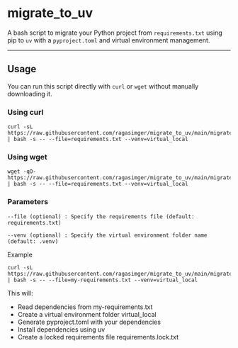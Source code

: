 # migrate_to_uv

A bash script to migrate your Python project from `requirements.txt` using pip to `uv` with a `pyproject.toml` and virtual environment management.

---

## Usage

You can run this script directly with `curl` or `wget` without manually downloading it.

### Using curl

```
curl -sL https://raw.githubusercontent.com/ragasimger/migrate_to_uv/main/migrate_to_uv.sh | bash -s -- --file=requirements.txt --venv=virtual_local
```
### Using wget

```
wget -qO- https://raw.githubusercontent.com/ragasimger/migrate_to_uv/main/migrate_to_uv.sh | bash -s -- --file=requirements.txt --venv=virtual_local
```

### Parameters

```
--file (optional) : Specify the requirements file (default: requirements.txt)

--venv (optional) : Specify the virtual environment folder name (default: .venv)
```


Example

```
curl -sL https://raw.githubusercontent.com/ragasimger/migrate_to_uv/main/migrate_to_uv.sh | bash -s -- --file=my-requirements.txt --venv=virtual_local
```
This will:

* Read dependencies from my-requirements.txt
* Create a virtual environment folder virtual_local
* Generate pyproject.toml with your dependencies
* Install dependencies using uv
* Create a locked requirements file requirements.lock.txt